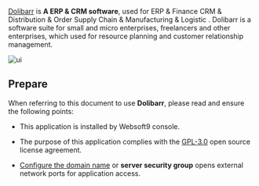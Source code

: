 [Dolibarr](https://www.dolibarr.org/) is **A  ERP & CRM software**, used for ERP & Finance CRM & Distribution & Order Supply Chain & Manufacturing & Logistic . Dolibarr is a software suite for small and micro enterprises, freelancers and other enterprises, which used for resource planning and customer relationship management. 


![ui](http://libs.websoft9.com/Websoft9/DocsPicture/en/dolibarr/dolibarr-gui-websoft9.png)


## Prepare

When referring to this document to use **Dolibarr**, please read and ensure the following points:

- This application is installed by Websoft9 console.

- The purpose of this application complies with the [GPL-3.0](https://opensource.org/licenses/GPL-3.0) open source license agreement.

- [Configure the domain name](./domain-set) or **server security group** opens external network ports for application access.